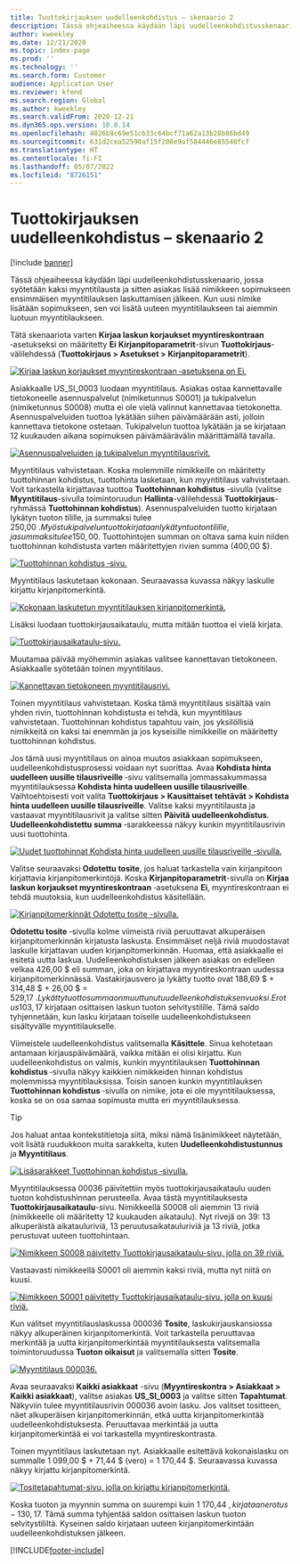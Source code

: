 ```yaml
---
title: Tuottokirjauksen uudelleenkohdistus – skenaario 2
description: Tässä ohjeaiheessa käydään läpi uudelleenkohdistusskenaario, jossa syötetään kaksi myyntitilausta ja sitten asiakas lisää nimikkeen sopimukseen ensimmäisen myyntitilauksen laskuttamisen jälkeen. Kun uusi nimike lisätään sopimukseen, sen voi lisätä uuteen myyntitilaukseen tai aiemmin luotuun myyntitilaukseen.
author: kweekley
ms.date: 12/21/2020
ms.topic: index-page
ms.prod: ''
ms.technology: ''
ms.search.form: Customer
audience: Application User
ms.reviewer: kfend
ms.search.region: Global
ms.author: kweekley
ms.search.validFrom: 2020-12-21
ms.dyn365.ops.version: 10.0.14
ms.openlocfilehash: 4026b8c69e51cb33c64bcf71a62a13b28b86bd49
ms.sourcegitcommit: 631d2cea52590af15f208e9af584446e85540fcf
ms.translationtype: HT
ms.contentlocale: fi-FI
ms.lasthandoff: 05/07/2022
ms.locfileid: "8726151"
---
```

# <a name="revenue-recognition-reallocation--scenario-2"></a>Tuottokirjauksen uudelleenkohdistus – skenaario 2

[!include [banner](../includes/banner.md)]

Tässä ohjeaiheessa käydään läpi uudelleenkohdistusskenaario, jossa syötetään kaksi myyntitilausta ja sitten asiakas lisää nimikkeen sopimukseen ensimmäisen myyntitilauksen laskuttamisen jälkeen. Kun uusi nimike lisätään sopimukseen, sen voi lisätä uuteen myyntitilaukseen tai aiemmin luotuun myyntitilaukseen.

Tätä skenaariota varten **Kirjaa laskun korjaukset myyntireskontraan** ‑asetukseksi on määritetty **Ei** **Kirjanpitoparametrit**-sivun **Tuottokirjaus**-välilehdessä (**Tuottokirjaus \> Asetukset \> Kirjanpitoparametrit**).

[![Kirjaa laskun korjaukset myyntireskontraan ‑asetuksena on Ei.](./media/12_rev-rec-scenarios.png)](./media/12_rev-rec-scenarios.png)

Asiakkaalle US\_SI\_0003 luodaan myyntitilaus. Asiakas ostaa kannettavalle tietokoneelle asennuspalvelut (nimiketunnus S0001) ja tukipalvelun (nimiketunnus S0008) mutta ei ole vielä valinnut kannettavaa tietokonetta. Asennuspalveluiden tuottoa lykätään siihen päivämäärään asti, jolloin kannettava tietokone ostetaan. Tukipalvelun tuottoa lykätään ja se kirjataan 12 kuukauden aikana sopimuksen päivämäärävälin määrittämällä tavalla.

[![Asennuspalveluiden ja tukipalvelun myyntitilausrivit.](./media/13_rev-rec-scenarios.png)](./media/13_rev-rec-scenarios.png)

Myyntitilaus vahvistetaan. Koska molemmille nimikkeille on määritetty tuottohinnan kohdistus, tuottohinta lasketaan, kun myyntitilaus vahvistetaan. Voit tarkastella kirjattavaa tuottoa **Tuottohinnan kohdistus** ‑sivulla (valitse **Myyntitilaus**-sivulla toimintoruudun **Hallinta**-välilehdessä **Tuottokirjaus**-ryhmässä **Tuottohinnan kohdistus**). Asennuspalveluiden tuotto kirjataan lykätyn tuoton tilille, ja summaksi tulee 250,00 $. Myös tukipalvelun tuotto kirjataan lykätyn tuoton tilille, ja summaksi tulee 150,00 $. Tuottohintojen summan on oltava sama kuin niiden tuottohinnan kohdistusta varten määritettyjen rivien summa (400,00 $).

[![Tuottohinnan kohdistus ‑sivu.](./media/14_rev-rec-scenarios.png)](./media/14_rev-rec-scenarios.png)

Myyntitilaus laskutetaan kokonaan. Seuraavassa kuvassa näkyy laskulle kirjattu kirjanpitomerkintä.

[![Kokonaan laskutetun myyntitilauksen kirjanpitomerkintä.](./media/15_rev-rec-scenarios.png)](./media/15_rev-rec-scenarios.png)

Lisäksi luodaan tuottokirjausaikataulu, mutta mitään tuottoa ei vielä kirjata.

[![Tuottokirjausaikataulu-sivu.](./media/16_rev-rec-scenarios.png)](./media/16_rev-rec-scenarios.png)

Muutamaa päivää myöhemmin asiakas valitsee kannettavan tietokoneen. Asiakkaalle syötetään toinen myyntitilaus.

[![Kannettavan tietokoneen myyntitilausrivi.](./media/17_rev-rec-scenarios.png)](./media/17_rev-rec-scenarios.png)

Toinen myyntitilaus vahvistetaan. Koska tämä myyntitilaus sisältää vain yhden rivin, tuottohinnan kohdistusta ei tehdä, kun myyntitilaus vahvistetaan. Tuottohinnan kohdistus tapahtuu vain, jos yksilöllisiä nimikkeitä on kaksi tai enemmän ja jos kyseisille nimikkeille on määritetty tuottohinnan kohdistus.

Jos tämä uusi myyntitilaus on ainoa muutos asiakkaan sopimukseen, uudelleenkohdistusprosessi voidaan nyt suorittaa. Avaa **Kohdista hinta uudelleen uusille tilausriveille** ‑sivu valitsemalla jommassakummassa myyntitilauksessa **Kohdista hinta uudelleen uusille tilausriveille**. Vaihtoehtoisesti voit valita **Tuottokirjaus \> Kausittaiset tehtävät \> Kohdista hinta uudelleen uusille tilausriveille**. Valitse kaksi myyntitilausta ja vastaavat myyntitilausrivit ja valitse sitten **Päivitä uudelleenkohdistus**. **Uudelleenkohdistettu summa** ‑sarakkeessa näkyy kunkin myyntitilausrivin uusi tuottohinta.

[![Uudet tuottohinnat Kohdista hinta uudelleen uusille tilausriveille ‑sivulla.](./media/18_rev-rec-scenarios.png)](./media/18_rev-rec-scenarios.png)

Valitse seuraavaksi **Odotettu tosite**, jos haluat tarkastella vain kirjanpitoon kirjattavia kirjanpitomerkintöjä. Koska **Kirjanpitoparametrit**-sivulla on **Kirjaa laskun korjaukset myyntireskontraan** ‑asetuksena **Ei**, myyntireskontraan ei tehdä muutoksia, kun uudelleenkohdistus käsitellään.

[![Kirjanpitomerkinnät Odotettu tosite -sivulla.](./media/19_rev-rec-scenarios.png)](./media/19_rev-rec-scenarios.png)

**Odotettu tosite** ‑sivulla kolme viimeistä riviä peruuttavat alkuperäisen kirjanpitomerkinnän kirjatusta laskusta. Ensimmäiset neljä riviä muodostavat laskulle kirjattavan uuden kirjanpitomerkinnän. Huomaa, että asiakkaalle ei esitetä uutta laskua. Uudelleenkohdistuksen jälkeen asiakas on edelleen velkaa 426,00 $ eli summan, joka on kirjattava myyntireskontraan uudessa kirjanpitomerkinnässä. Vastakirjausvero ja lykätty tuotto ovat 188,69 $ + 314,48 $ + 26,00 $ = 529,17 $. Lykätty tuottosumma on muuttunut uudelleenkohdistuksen vuoksi. Erotus 103,17 $ kirjataan osittaisen laskun tuoton selvitystilille. Tämä saldo tyhjennetään, kun lasku kirjataan toiselle uudelleenkohdistukseen sisältyvälle myyntitilaukselle.

Viimeistele uudelleenkohdistus valitsemalla **Käsittele**. Sinua kehotetaan antamaan kirjauspäivämäärä, vaikka mitään ei olisi kirjattu. Kun uudelleenkohdistus on valmis, kunkin myyntitilauksen **Tuottohinnan kohdistus** ‑sivulla näkyy kaikkien nimikkeiden hinnan kohdistus molemmissa myyntitilauksissa. Toisin sanoen kunkin myyntitilauksen **Tuottohinnan kohdistus** ‑sivulla on nimike, jota ei ole myyntitilauksessa, koska se on osa samaa sopimusta mutta eri myyntitilauksessa.

> [!TIP]
> Jos haluat antaa kontekstitietoja siitä, miksi nämä lisänimikkeet näytetään, voit lisätä ruudukkoon muita sarakkeita, kuten **Uudelleenkohdistustunnus** ja **Myyntitilaus**.
> 
> [![Lisäsarakkeet Tuottohinnan kohdistus ‑sivulla.](./media/20_rev-rec-scenarios.png)](./media/20_rev-rec-scenarios.png)

Myyntitilauksessa 00036 päivitettiin myös tuottokirjausaikataulu uuden tuoton kohdistushinnan perusteella. Avaa tästä myyntitilauksesta **Tuottokirjausaikataulu**-sivu. Nimikkeellä S0008 oli aiemmin 13 riviä (nimikkeelle oli määritetty 12 kuukauden aikataulu). Nyt rivejä on 39: 13 alkuperäistä aikatauluriviä, 13 peruutusaikatauluriviä ja 13 riviä, jotka perustuvat uuteen tuottohintaan.

[![Nimikkeen S0008 päivitetty Tuottokirjausaikataulu-sivu, jolla on 39 riviä.](./media/21_rev-rec-scenarios.png)](./media/21_rev-rec-scenarios.png)

Vastaavasti nimikkeellä S0001 oli aiemmin kaksi riviä, mutta nyt niitä on kuusi.

[![Nimikkeen S0001 päivitetty Tuottokirjausaikataulu-sivu, jolla on kuusi riviä.](./media/22_rev-rec-scenarios.png)](./media/22_rev-rec-scenarios.png)

Kun valitset myyntitilauslaskussa 000036 **Tosite**, laskukirjauskansiossa näkyy alkuperäinen kirjanpitomerkintä. Voit tarkastella peruuttavaa merkintää ja uutta kirjanpitomerkintää myyntitilauksesta valitsemalla toimintoruudussa **Tuoton oikaisut** ja valitsemalla sitten **Tosite**.

[![Myyntitilaus 000036.](./media/23_rev-rec-scenarios.png)](./media/23_rev-rec-scenarios.png)

Avaa seuraavaksi **Kaikki asiakkaat** -sivu (**Myyntireskontra \> Asiakkaat \> Kaikki asiakkaat**), valitse asiakas **US\_SI\_0003** ja valitse sitten **Tapahtumat**. Näkyviin tulee myyntitilausrivin 000036 avoin lasku. Jos valitset tositteen, näet alkuperäisen kirjanpitomerkinnän, etkä uutta kirjanpitomerkintää uudelleenkohdistuksesta. Peruuttavaa merkintää ja uutta kirjanpitomerkintää ei voi tarkastella myyntireskontrasta.

Toinen myyntitilaus laskutetaan nyt. Asiakkaalle esitettävä kokonaislasku on summalle 1 099,00 $ + 71,44 $ (vero) = 1 170,44 $. Seuraavassa kuvassa näkyy kirjattu kirjanpitomerkintä.

[![Tositetapahtumat-sivu, jolla on kirjattu kirjanpitomerkintä.](./media/24_rev-rec-scenarios.png)](./media/24_rev-rec-scenarios.png)

Koska tuoton ja myynnin summa on suurempi kuin 1 170,44 $, kirjataan erotus -130,17 $. Tämä summa tyhjentää saldon osittaisen laskun tuoton selvitystililtä. Kyseinen saldo kirjataan uuteen kirjanpitomerkintään uudelleenkohdistuksen jälkeen.


[!INCLUDE[footer-include](../../includes/footer-banner.md)]
